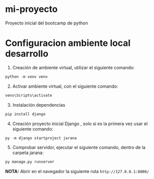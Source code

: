 # mi-proyecto
Proyecto inicial del bootcamp de python


# Configuracion ambiente local desarrollo

1. Creación de ambiente virtual, utilizar el siguiente comando:
```python
python -m venv venv
```
2. Activar ambiente virtual, con el siguiente comando:
```bash
venv\Scripts\activate
```

3. Instalación dependencias
```python
pip install django
```

4. Creación proyecto inicial Django , solo si es la primera vez usar el siguiente comando:
```python
py -m django startproject jarana
```

5. Comprobar servidor, ejecutar el siguiente comando, dentro de la carpeta jarana:
```python
py manage.py runserver
```

**NOTA:** Abrir en el navegador la siguiente ruta `http://127.0.0.1:8000/`
